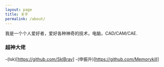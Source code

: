 ```yaml
---
layout: page
title: 关于
permalink: /about/
---
```


我是一个个人爱好者，爱好各种神奇的技术，电脑，CAD/CAM/CAE.

### 超神大佬

-(lsk)[https://github.com/SklBrav]
-(申振升)[https://github.com/Memorykill]


